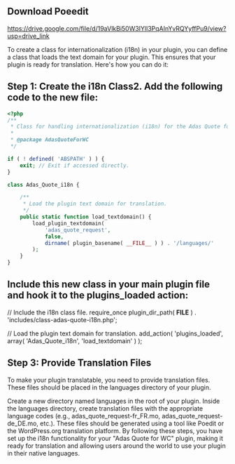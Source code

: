 ## Download Poeedit
https://drive.google.com/file/d/19aVlkBi50W3IYll3PqAInYvRQYyffPu9/view?usp=drive_link

To create a class for internationalization (i18n) in your plugin, you can define a class that loads the text domain for your plugin. This ensures that your plugin is ready for translation. Here's how you can do it:

## Step 1: Create the i18n Class2. Add the following code to the new file:

   ```php
   <?php
   /**
    * Class for handling internationalization (i18n) for the Adas Quote for WC plugin.
    *
    * @package AdasQuoteForWC
    */

   if ( ! defined( 'ABSPATH' ) ) {
       exit; // Exit if accessed directly.
   }

   class Adas_Quote_i18n {

       /**
        * Load the plugin text domain for translation.
        */
       public static function load_textdomain() {
           load_plugin_textdomain(
               'adas_quote_request',
               false,
               dirname( plugin_basename( __FILE__ ) ) . '/languages/'
           );
       }
   }

   ```
## Include this new class in your main plugin file and hook it to the plugins_loaded action:
   // Include the i18n class file.
require_once plugin_dir_path( __FILE__ ) . 'includes/class-adas-quote-i18n.php';

// Load the plugin text domain for translation.
add_action( 'plugins_loaded', array( 'Adas_Quote_i18n', 'load_textdomain' ) );

## Step 3: Provide Translation Files
To make your plugin translatable, you need to provide translation files. These files should be placed in the languages directory of your plugin.

Create a new directory named languages in the root of your plugin.
Inside the languages directory, create translation files with the appropriate language codes (e.g., adas_quote_request-fr_FR.mo, adas_quote_request-de_DE.mo, etc.). These files should be generated using a tool like Poedit or the WordPress.org translation platform.
By following these steps, you have set up the i18n functionality for your "Adas Quote for WC" plugin, making it ready for translation and allowing users around the world to use your plugin in their native languages.
